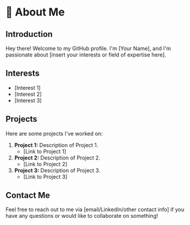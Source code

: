 # 💫 About Me

## Introduction
Hey there! Welcome to my GitHub profile. I'm [Your Name], and I'm passionate about [insert your interests or field of expertise here].

## Interests
- [Interest 1]
- [Interest 2]
- [Interest 3]

## Projects
Here are some projects I've worked on:
1. **Project 1:** Description of Project 1.
   - [Link to Project 1]
2. **Project 2:** Description of Project 2.
   - [Link to Project 2]
3. **Project 3:** Description of Project 3.
   - [Link to Project 3]

## Contact Me
Feel free to reach out to me via [email/LinkedIn/other contact info] if you have any questions or would like to collaborate on something!


